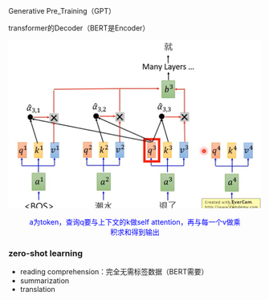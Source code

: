 Generative Pre_Training（GPT）

transformer的Decoder（BERT是Encoder）

![image-20230404111037062](./imags/image-20230404111037062.png)

<figure align="center"> <font color="#0000FF">a为token，查询q要与上下文的k做self attention，再与每一个v做乘积求和得到输出</font> </figure>

### zero-shot learning

- reading comprehension：完全无需标签数据（BERT需要）
- summarization
- translation